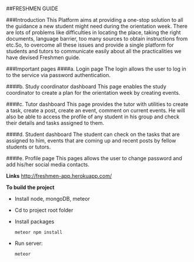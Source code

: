 ##FRESHMEN GUIDE

###Introduction
This Platform aims at providing a one-stop solution to all the guidance a new student might need during the orientation week. There are lots of problems like difficulties in locating the place, taking the right documents, language barrier, too many sources to obtain instructions from etc.So, to overcome all these issues and provide a single platform for students and tutors to communicate easily about all the practicalities we have devised Freshmen guide.

###Important pages
####a. Login page
The login allows the user to log in to the service via password authentication.

####b. Study coordinator dashboard
This page enables the study coordinator to create a plan for the orientation week by creating events.

####c. Tutor dashboard
This page provides the tutor with utilities to create a task, create a post, create an event, comment on current events. He will also be able to access the profile of any student in his group and check their details and tasks assigned to them.

####d. Student dashboard
The student can check on the tasks that are assigned to him, events that are coming up and recent posts by fellow students or tutors.

####e. Profile page
This pages allows the user to change password and add his/her social media contacts.<br />

**Links**
http://freshmen-app.herokuapp.com/

**To build the project**
* Install node, mongoDB, meteor
* Cd to project root folder
* Install packages

      meteor npm install
      
* Run server:

      meteor